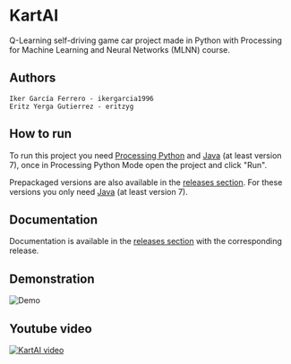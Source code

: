 # KartAI
Q-Learning self-driving game car project made in Python with Processing for Machine Learning and Neural Networks (MLNN) course.

## Authors
```
Iker García Ferrero - ikergarcia1996
Eritz Yerga Gutierrez - eritzyg
```

## How to run
To run this project you need [Processing Python](http://py.processing.org/) and [Java](https://www.java.com/en/download/) (at least version 7), once in Processing Python Mode open the project and click "Run".

Prepackaged versions are also available in the [releases section](https://github.com/eritzyg/KartAI/releases). For these versions you only need [Java](https://www.java.com/en/download/) (at least version 7).

## Documentation
Documentation is available in the [releases section](https://github.com/eritzyg/KartAI/releases) with the corresponding release.

## Demonstration

![Demo](https://github.com/eritzyg/KartAI/raw/master/demo.gif)

## Youtube video

[![KartAI video](https://img.youtube.com/vi/ztNBn-5JHTs/0.jpg)](https://www.youtube.com/watch?v=ztNBn-5JHTs "KartAI youtube video")
